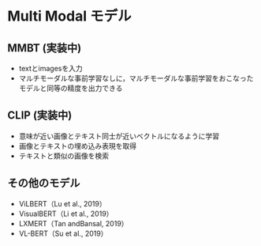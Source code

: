 # Multi Modal モデル

## MMBT (実装中)  
* textとimagesを入力    
* マルチモーダルな事前学習なしに，マルチモーダルな事前学習をおこなったモデルと同等の精度を出力できる

## CLIP (実装中)  
* 意味が近い画像とテキスト同士が近いベクトルになるように学習  
* 画像とテキストの埋め込み表現を取得  
* テキストと類似の画像を検索

## その他のモデル
* ViLBERT（Lu et al., 2019）
* VisualBERT（Li et al., 2019）
* LXMERT（Tan andBansal, 2019）
* VL-BERT（Su et al., 2019）

